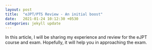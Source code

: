 ```yaml
---
layout: post
title:  "eJPT/PTS Review - An initial boost"
date:   2021-01-24 10:12:30 +0530
categories: jekyll update
---
```

In this article, I will be sharing my experience and review for the eJPT course and exam. Hopefully, it will help you in approaching the exam.